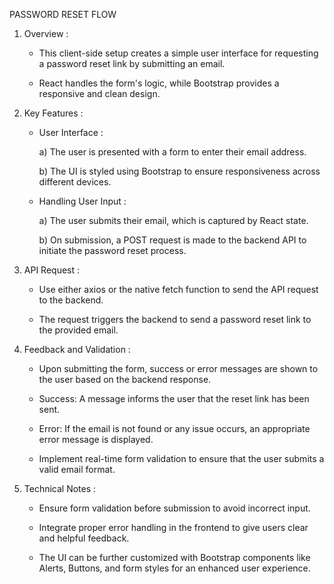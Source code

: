 PASSWORD RESET FLOW

    
   1. Overview :

       - This client-side setup creates a simple user interface for requesting a password reset link by submitting an email.
       
       -  React handles the form's logic, while Bootstrap provides a responsive and clean design.

   2. Key Features :
 
       - User Interface :

           a) The user is presented with a form to enter their email address.

           b) The UI is styled using Bootstrap to ensure responsiveness across different devices.

       - Handling User Input :

           a) The user submits their email, which is captured by React state.

           b) On submission, a POST request is made to the backend API to initiate the password reset process.

   3. API Request :

       - Use either axios or the native fetch function to send the API request to the backend.

       - The request triggers the backend to send a password reset link to the provided email.

   4. Feedback and Validation :

       - Upon submitting the form, success or error messages are shown to the user based on the backend response.

       - Success: A message informs the user that the reset link has been sent.

       - Error: If the email is not found or any issue occurs, an appropriate error message is displayed.

       - Implement real-time form validation to ensure that the user submits a valid email format.

   5. Technical Notes :

       - Ensure form validation before submission to avoid incorrect input.

       - Integrate proper error handling in the frontend to give users clear and helpful feedback.

       - The UI can be further customized with Bootstrap components like Alerts, Buttons, and form styles for an enhanced user experience.
     
         
